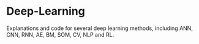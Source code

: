 # Deep-Learning
Explanations and code for several deep learning methods, including ANN, CNN, RNN, AE, BM, SOM, CV, NLP and RL.
